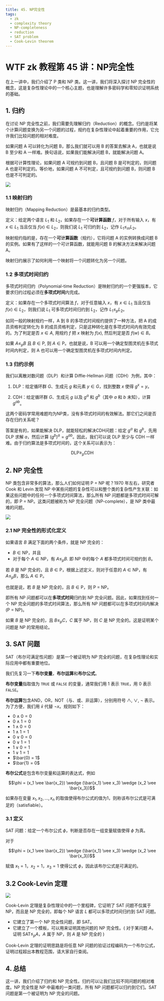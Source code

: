 ```yaml
---
title: 45. NP完全性
tags:
  - zk
  - complexity theory
  - NP-completeness
  - reduction
  - SAT problem
  - Cook-Levin theorem
---
```


# WTF zk 教程第 45 讲：NP完全性

在上一讲中，我们介绍了 P 类和 NP 类。这一讲，我们将深入探讨 NP 完全性的概念，这是复杂性理论中的一个核心主题，也是理解许多密码学和零知识证明系统的基础。

## 1. 归约

在讨论 NP 完全性之前，我们需要先理解归约（Reduction）的概念。归约是将某个计算问题变换为另一个问题的过程，规约在复杂性理论中起着重要的作用，它允许我们比较问题的相对难度。  

如果问题 A 可以转化为问题 B，那么我们就可以用 B 的答案去解决 A，也就是说 B 至少和 A 一样难。换句话说，如果我们能解决问题 B，就能解决问题 A。  

根据可计算性理论，如果问题 A 可规约到问题 B，且问题 B 是可判定的，则问题 A 也是可判定的。等价地，如果问题 A 不可判定，且可规约到问题 B，则问题 B 也是不可判定的。

![](./img/45-1.png)

### 1.1 映射归约

映射归约（Mapping Reduction）是最基本的归约类型。

定义：给定两个语言 $L_1$ 和 $L_2$，如果存在一个**可计算函数** $f$，对于所有输入 $x$，有 $x \in L_1$ 当且仅当 $f(x) \in L_2$，则我们说 $L_1$ 可归约到 $L_2$，记作 $L_1 \leq_m L_2$。  

映射规约指的是，存在一个**可计算函数**（规约），它将问题 A 的实例转换成问题 B 的实例。如果有了这样的一个可计算函数，就能用问题 B 的解决方法来解决问题 A。  

映射归约展示了如何利用一个映射将一个问题转化为另一个问题。  

### 1.2 多项式时间归约

多项式时间归约（Polynomial-time Reduction）是映射归约的一个更强版本，它要求归约过程必须在**多项式时间**内完成。

定义：如果存在一个多项式时间算法 $f$，对于任意输入 $x$，有 $x \in L_1$ 当且仅当 $f(x) \in L_2$，则我们说 $L_1$ 可多项式时间归约到 $L_2$，记作 $L_1 \leq_p L_2$。  

如同一般的映射规约一样，A 到 B 的多项式时间规约提供了一种方法，把 A 的成员资格判定转化为 B 的成员资格判定，只是这种转化是在多项式时间内有效完成的。为了判定是否 $x \in A$, 用规约 $f$ 把 $x$ 映射为 $f(x)$, 然后判定是否 $f(w) \in B$。

如果 $A \leq_p B$ 且 $B \in \text{P}$, 则 $A \in \text{P}$。也就是说，B 可以用一个确定型图灵机在多项式时间内判定，则 A 也可以用一个确定型图灵机在多项式时间内判定。

### 1.3 归约示例

我们以离散对数问题（DLP）和计算 Diffie-Hellman 问题（CDH）为例，其中：

1. DLP：给定循环群 $G$、生成元 $g$ 和元素 $y \in G$，找到整数 $x$ 使得 $g^x = y$。

2. CDH：给定循环群 $G$、生成元 $g$ 以及 $g^a$ 和 $g^b$（其中 $a$ 和 $b$ 未知），计算 $g^{ab}$。

这两个密码学常用难题均为NP类，没有多项式时间的有效解法。那它们之间是否存在归约关系呢？

答案是有的，如果能解决 DLP，就能轻松的解决CDH问题：给定 $g^a$ 和 $g^b$，先用 DLP 求解 $a$，然后计算 $(g^b)^a = g^{ab}$。因此，我们可以说 DLP 至少与 CDH 一样难。由于归约算法是多项式时间的，这个关系可以表示为：

$$\text{DLP} \geq_p \text{CDH}$$

## 2. NP 完全性

NP 类包含非常多的算法，那么人们如何证明 P = NP 呢？1970 年左右，研究者 Cook 和 Levin 发现 NP 中某些问题的复杂性可以和整个类的复杂性产生关联：如果这些问题中的任何一个多项式时间算法，那么所有 NP 问题都是多项式时间可解的，即 P = NP。这类问题被称为 NP 完全问题（NP-complete），是 NP 类中最难的问题。

![](./img/45-2.webp)

### 2.1 NP 完全性的形式化定义

如果语言 $B$ 满足下面的两个条件，就是 NP 完全的：

- $B \in \text{NP}$，并且
- 对于每个 $A \in \text{NP}$，有 $A \leq_p B$. 即 NP 中的每个 $A$ 都多项式时间可规约到 $B$。

若 $B$ 是 NP 完全的，且 $B \in \text{P}$，根据上述定义，则对于任意的 $A \in \text{NP}$，有 $A \leq_p B$，那么 $A \in \text{P}$。

也就是说，若 $B$ 是 NP 完全的，且 $B \in \text{P}$，则 P = NP。  

即所有 NP 问题都可以在**多项式时间**归约到 NP 完全问题。因此，如果找到任何一个 NP 完全问题的多项式时间算法，那么所有 NP 问题都可以在多项式时间内解决 (P = NP)。  

如果 $B$ 是 NP 完全的，且 $B \leq_p C$，$C$ 属于 NP，则 $C$ 是 NP 完全的。这是证明某个问题是 NP 的常用结论。

## 3. SAT 问题

SAT（布尔可满足性问题）是第一个被证明为 NP 完全的问题，在复杂性理论和实际应用中都有重要地位。

我们先复习一下**布尔变量**，**布尔运算**和**布尔公式**。

**布尔变量**指取值为 `TRUE` 或 `FALSE` 的变量，通常我们用 1 表示 `TRUE`，用 0 表示 `FALSE`。

**布尔运算**包含AND，OR，NOT（与、或、非运算），分别用符号 $\wedge$, $\vee$, $\neg$ 表示。为了方便，我们用 $\bar{x}$ 代替 $\neg{x}$。规则如下：

- $0 \wedge 0 = 0$
- $0 \wedge 1 = 0$
- $1 \wedge 0 = 0$
- $1 \wedge 1 = 1$
- $0 \vee 0 = 0$
- $0 \vee 1 = 1$
- $1 \vee 0 = 1$
- $1 \vee 1 = 1$
- $\bar{0} = 1$
- $\bar{1} = 0$

**布尔公式**是包含布尔变量和运算的表达式，例如 

$$\phi = (x_1 \vee \bar{x_2}) \wedge (\bar{x_1} \vee x_3) \wedge (x_2 \vee \bar{x_3})$$

如果存在变量 $x_1, x_2, ..., x_n$ 的取值使得布尔公式的值为1，则称该布尔公式是可满足的（satisfiable）。

### 3.1 定义

SAT 问题：给定一个布尔公式 $\phi$，判断是否存在一组变量赋值使得 $\phi$ 为真。

对于 

$$\phi = (x_1 \vee \bar{x_2}) \wedge (\bar{x_1} \vee x_3) \wedge (x_2 \vee \bar{x_3})$$

赋值 $x_1=1$，$x_2=1$，$x_3=1$ 使得公式 $\phi$，因此该布尔公式是可满足的。

## 3.2 Cook-Levin 定理

![](./img/45-3.png)

Cook-Levin 定理是复杂性理论中的一个里程碑，它证明了 SAT 问题不仅属于 NP，而且是 NP 完全的，即每个 NP 语言 $L$ 都可以多项式时间归约到 SAT 问题。

- 它建立了第一个 NP 完全性问题，即 SAT。
- 它建立了一个模板，可以用来证明其他问题的 NP 完全性。( 对于某问题 $A$，证明 $\text{SAT} \leq_p A$，$A$ 属于 NP，则 $A$ 是 NP 完全的 )

Cook-Levin 定理的证明思路是将任意 NP 问题的验证过程编码为一个布尔公式，证明过程超出本教程范围，请大家自行查阅。

## 4. 总结

这一讲，我们介绍了归约和 NP 完全性。归约可以让我们比较不同问题的相对难度。NP 完全性是 NP 中最难的一类问题，所有 NP 问题都可以归约到它们。SAT 问题是第一个被证明为 NP 完全的问题。